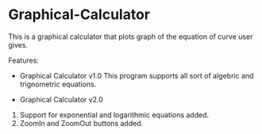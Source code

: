 Graphical-Calculator
====================
This is a graphical calculator that plots graph of the equation of curve user gives.

Features:
* Graphical Calculator v1.0
This program supports all sort of algebric and trignometric equations.

* Graphical Calculator v2.0
1) Support for exponential and logarithmic equations added.
2) ZoomIn and ZoomOut buttons added.
